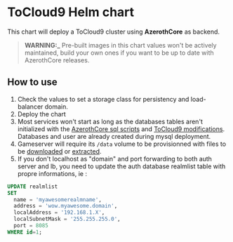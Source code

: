 # ToCloud9 Helm chart

This chart will deploy a ToCloud9 cluster using **AzerothCore** as backend.

> **WARNING:_** 
Pre-built images in this chart values won't be actively maintained, build your own ones if you want to be up to date with AzerothCore releases.

## How to use

1. Check the values to set a storage class for persistency and load-balancer domain.
2. Deploy the chart
3. Most services won't start as long as the databases tables aren't initialized with the [AzerothCore sql scripts](https://github.com/azerothcore/azerothcore-wotlk/tree/master/data/sql/base) and [ToCloud9 modifications](../doc/RunNonDockerWinWSLAzerothCore.md#setup--run). Databases and user are already created during mysql deployment.
4. Gameserver will require its `/data` volume to be provisionned with files to be [downloaded](https://www.azerothcore.org/wiki/server-setup#download) or [extracted](https://www.azerothcore.org/wiki/server-setup#extractors).
5. If you don't localhost as "domain" and port forwarding to both auth server and lb, you need to update the auth database realmlist table with propre informations, ie :
```sql
UPDATE realmlist
SET
  name = 'myawesomerealmname',
  address = 'wow.myawesome.domain',
  localAddress = '192.168.1.X',
  localSubnetMask = '255.255.255.0',
  port = 8085
WHERE id=1;
```